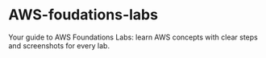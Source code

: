 # AWS-foudations-labs
Your guide to AWS Foundations Labs: learn AWS concepts with clear steps and screenshots for every lab.

